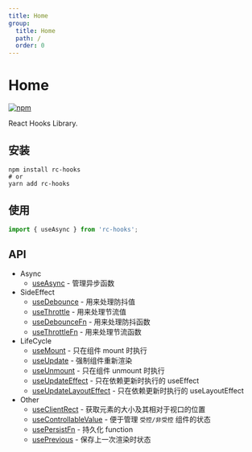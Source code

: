 ```yaml
---
title: Home
group:
  title: Home
  path: /
  order: 0
---
```


# Home

[![npm][npm]][npm-url]

React Hooks Library.

## 安装

```shell
npm install rc-hooks
# or
yarn add rc-hooks
```

## 使用

```javascript
import { useAsync } from 'rc-hooks';
```

## API

- Async
  - [useAsync] - 管理异步函数
- SideEffect
  - [useDebounce] - 用来处理防抖值
  - [useThrottle] - 用来处理节流值
  - [useDebounceFn] - 用来处理防抖函数
  - [useThrottleFn] - 用来处理节流函数
- LifeCycle
  - [useMount] - 只在组件 mount 时执行
  - [useUpdate] - 强制组件重新渲染
  - [useUnmount] - 只在组件 unmount 时执行
  - [useUpdateEffect] - 只在依赖更新时执行的 useEffect
  - [useUpdateLayoutEffect] - 只在依赖更新时执行的 useLayoutEffect
- Other
  - [useClientRect] - 获取元素的大小及其相对于视口的位置
  - [useControllableValue] - 便于管理 `受控/非受控` 组件的状态
  - [usePersistFn] - 持久化 function
  - [usePrevious] - 保存上一次渲染时状态

[useasync]: /async/use-async
[usedebounce]: /side-effect/use-debounce
[usethrottle]: /side-effect/use-throttle
[usedebouncefn]: /side-effect/use-debounce-fn
[usethrottlefn]: /side-effect/use-throttle-fn
[usemount]: /life-cycle/use-mount
[useupdate]: /life-cycle/use-update
[useunmount]: /life-cycle/use-unmount
[useupdateeffect]: /life-cycle/use-update-effect
[useupdatelayouteffect]: /life-cycle/use-update-layout-effect
[useprevious]: /other/use-previous
[usepersistfn]: /other/use-persist-fn
[useclientrect]: /other/use-client-rect
[usecontrollablevalue]: /other/use-controllable-value
[npm]: https://img.shields.io/npm/v/rc-hooks.svg
[npm-url]: https://npmjs.com/package/rc-hooks
